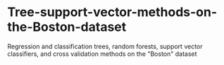 # Tree-support-vector-methods-on-the-Boston-dataset
Regression and classification trees, random forests, support vector classifiers, and cross validation methods on the "Boston" dataset
